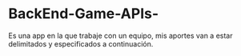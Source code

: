 # BackEnd-Game-APIs-
Es una app en la que trabaje con un equipo, mis aportes van a estar delimitados y especificados a continuación.
